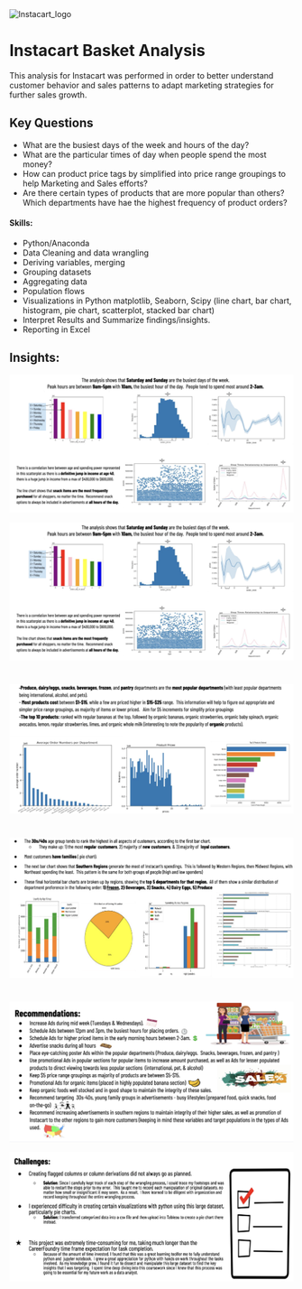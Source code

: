 <img width="260" alt="Instacart_logo " src="https://github.com/Nancy-Kolaski/Python-Instacart-Analysis/assets/172224909/e847a74b-0a70-43f6-8bc9-2cb4a158f430">

# Instacart Basket Analysis

This analysis for Instacart was performed in order to better understand customer behavior and sales patterns to adapt marketing strategies for further sales growth.

## Key Questions
- What are the busiest days of the week and hours of the day? 
- What are the particular times of day when people spend the most money?
- How can product price tags by simplified into price range groupings to help Marketing and Sales efforts?
- Are there certain types of products that are more popular than others? Which departments have hae the highest frequency of product orders?

#### **Skills:**
- Python/Anaconda
- Data Cleaning and data wrangling
- Deriving variables, merging
- Grouping datasets
- Aggregating data
- Population flows
- Visualizations in Python matplotlib, Seaborn, Scipy (line chart, bar chart, histogram, pie chart, scatterplot, stacked bar chart)
- Interpret Results and Summarize findings/insights.
- Reporting in Excel
  
## **Insights:**

<img src="assets/Insta_insights1.png" alt="Insights 1" style="width: 700px; height: auto;">

![Insta Insights 1](assets/Insta_insights1.png)

#
![Insta Insights 2](assets/Insta_insights2.png)

#
![Insta Insights3 ](assets/Insta_insights3.png)

#
![Recommendations](assets/Insta_recs.png)


![Challenges](assets/Insta_challenges.png)

